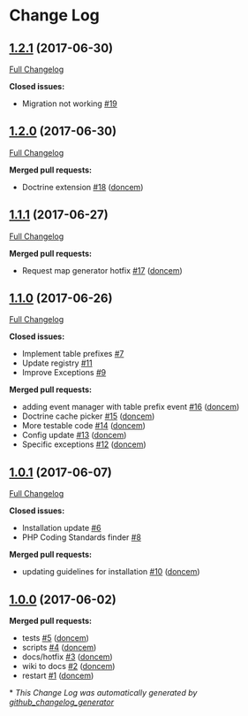 # Change Log

## [1.2.1](https://github.com/doncem/xFrame/tree/1.2.1) (2017-06-30)
[Full Changelog](https://github.com/doncem/xFrame/compare/1.2.0...1.2.1)

**Closed issues:**

- Migration not working [\#19](https://github.com/doncem/xFrame/issues/19)

## [1.2.0](https://github.com/doncem/xFrame/tree/1.2.0) (2017-06-30)
[Full Changelog](https://github.com/doncem/xFrame/compare/1.1.1...1.2.0)

**Merged pull requests:**

- Doctrine extension [\#18](https://github.com/doncem/xFrame/pull/18) ([doncem](https://github.com/doncem))

## [1.1.1](https://github.com/doncem/xFrame/tree/1.1.1) (2017-06-27)
[Full Changelog](https://github.com/doncem/xFrame/compare/1.1.0...1.1.1)

**Merged pull requests:**

- Request map generator hotfix [\#17](https://github.com/doncem/xFrame/pull/17) ([doncem](https://github.com/doncem))

## [1.1.0](https://github.com/doncem/xFrame/tree/1.1.0) (2017-06-26)
[Full Changelog](https://github.com/doncem/xFrame/compare/1.0.1...1.1.0)

**Closed issues:**

- Implement table prefixes [\#7](https://github.com/doncem/xFrame/issues/7)
- Update registry [\#11](https://github.com/doncem/xFrame/issues/11)
- Improve Exceptions [\#9](https://github.com/doncem/xFrame/issues/9)

**Merged pull requests:**

- adding event manager with table prefix event [\#16](https://github.com/doncem/xFrame/pull/16) ([doncem](https://github.com/doncem))
- Doctrine cache picker [\#15](https://github.com/doncem/xFrame/pull/15) ([doncem](https://github.com/doncem))
- More testable code [\#14](https://github.com/doncem/xFrame/pull/14) ([doncem](https://github.com/doncem))
- Config update [\#13](https://github.com/doncem/xFrame/pull/13) ([doncem](https://github.com/doncem))
- Specific exceptions [\#12](https://github.com/doncem/xFrame/pull/12) ([doncem](https://github.com/doncem))

## [1.0.1](https://github.com/doncem/xFrame/tree/1.0.1) (2017-06-07)
[Full Changelog](https://github.com/doncem/xFrame/compare/1.0.0...1.0.1)

**Closed issues:**

- Installation update [\#6](https://github.com/doncem/xFrame/issues/6)
- PHP Coding Standards finder [\#8](https://github.com/doncem/xFrame/issues/8)

**Merged pull requests:**

- updating guidelines for installation [\#10](https://github.com/doncem/xFrame/pull/10) ([doncem](https://github.com/doncem))

## [1.0.0](https://github.com/doncem/xFrame/tree/1.0.0) (2017-06-02)
**Merged pull requests:**

- tests [\#5](https://github.com/doncem/xFrame/pull/5) ([doncem](https://github.com/doncem))
- scripts [\#4](https://github.com/doncem/xFrame/pull/4) ([doncem](https://github.com/doncem))
- docs/hotfix [\#3](https://github.com/doncem/xFrame/pull/3) ([doncem](https://github.com/doncem))
- wiki to docs [\#2](https://github.com/doncem/xFrame/pull/2) ([doncem](https://github.com/doncem))
- restart [\#1](https://github.com/doncem/xFrame/pull/1) ([doncem](https://github.com/doncem))



\* *This Change Log was automatically generated by [github_changelog_generator](https://github.com/skywinder/Github-Changelog-Generator)*
